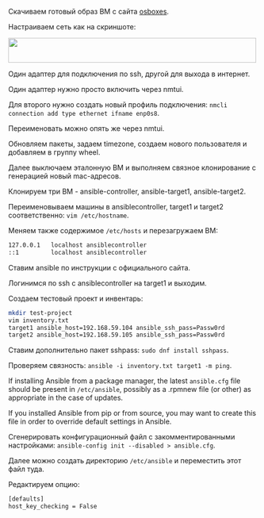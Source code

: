 Скачиваем готовый образ ВМ с сайта [osboxes](https://www.osboxes.org/centos/).

Настраиваем сеть как на скриншоте:

<img src="screen.png" width="500" height="50"><br>

Один адаптер для подключения по ssh, другой для выхода в интернет.

Один адаптер нужно просто включить через nmtui.

Для второго нужно создать новый профиль подключения: `nmcli connection add type ethernet ifname enp0s8`.

Переименовать можно опять же через nmtui.

Обновляем пакеты, задаем timezone, создаем нового пользователя и добавляем в группу wheel.

Далее выключаем эталонную ВМ и выполняем связное клонирование с генерацией новый mac-адресов.

Клонируем три ВМ - ansible-controller, ansible-target1, ansible-target2.

Переименовываем машины в ansiblecontroller, target1 и target2 соответственно: `vim /etc/hostname`.

Меняем также содержимое `/etc/hosts` и перезагружаем ВМ:

```bash
127.0.0.1   localhost ansiblecontroller
::1         localhost ansiblecontroller
```

Ставим ansible по инструкции с официального сайта.

Логинимся по ssh с ansiblecontroller на target1 и выходим.

Создаем тестовый проект и инвентарь:

```bash
mkdir test-project
vim inventory.txt
target1 ansible_host=192.168.59.104 ansible_ssh_pass=Passw0rd
target2 ansible_host=192.168.59.105 ansible_ssh_pass=Passw0rd
```

Ставим дополнительно пакет sshpass: `sudo dnf install sshpass`.

Проверяем связность: `ansible -i inventory.txt target1 -m ping`.

If installing Ansible from a package manager, the latest `ansible.cfg` file should be present in `/etc/ansible`, possibly as a .rpmnew file (or other) as appropriate in the case of updates.

If you installed Ansible from pip or from source, you may want to create this file in order to override default settings in Ansible.

Сгенерировать конфигурационный файл с закомментированными настройками: `ansible-config init --disabled > ansible.cfg`.

Далее можно создать директорию `/etc/ansible` и переместить этот файл туда.

Редактируем опцию:

```bash
[defaults]
host_key_checking = False
```
